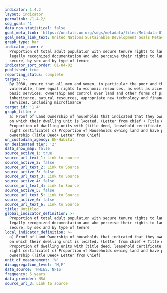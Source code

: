 ```yaml
---
indicator: 1.4.2
layout: indicator
permalink: /1-4-2/
sdg_goal: '1'
data_non_statistical: false
goal_meta_link: 'https://unstats.un.org/sdgs/metadata/files/Metadata-01-04-02.pdf'
goal_meta_link_text: United Nations Sustainable Development Goals Metadata
graph_type: bar
indicator_name: >-
  Proportion of total adult population with secure tenure rights to land, with
  legally recognized documentation and who perceive their rights to land as
  secure, by sex and by type of tenure
indicator_sort_order: 01-04-02
published: true
reporting_status: complete
target: >-
  By 2030, ensure that all men and women, in particular the poor and the
  vulnerable, have equal rights to economic resources, as well as access to
  basic services, ownership and control over land and other forms of property,
  inheritance, natural resources, appropriate new technology and financial
  services, including microfinance
target_id: '1.4'
graph_title: >-
  a) Proof of Land Ownership of households that indicated that they own the land
  on which their dwelling unit is located. (Letter from chief + Title deed) b)
  Proportion of dwelling units with (title deed, leasehold certificate, land
  right certificate) c) Proportion of Households owning land and have proof of
  ownership (Title Deed+ Letter from Chief)
un_custodian_agency: UN-Habitat
un_designated_tier: '2'
data_show_map: false
source_active_1: true
source_url_text_1: Link to source
source_active_2: false
source_url_text_2: Link to Source
source_active_3: false
source_url_text_3: Link to Source
source_active_4: false
source_url_text_4: Link to Source
source_active_5: false
source_url_text_5: Link to Source
source_active_6: false
source_url_text_6: Link to Source
title: Untitled
global_indicator_definition: >-
  Proportion of total adult population with secure tenure rights to land, with
  legally recognized documentation and who perceive their rights to land as
  secure, by sex and by type of tenure
local_indicator_definition: >-
  a) Proof of Land Ownership of households that indicated that they own the land
  on which their dwelling unit is located. (Letter from chief + Title deed) b)
  Proportion of dwelling units with (title deed, leasehold certificate, land
  right certificate) c) Proportion of Households owning land and have proof of
  ownership (Title Deed+ Letter from Chief)
unit_of_measurement: '%'
disaggregation_level: 'M,F'
data_source: 'NHIES, NFIS'
frequency: 5 years
data_provider: NSA
source_url_3: Link to source
---
```

